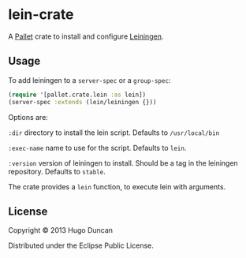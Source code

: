 # lein-crate

A [Pallet](http://palletops.com) crate to install and configure
[Leiningen](https://github.com/technomancy/leiningen).

## Usage

To add leiningen to a `server-spec` or a `group-spec`:

```clj
(require '[pallet.crate.lein :as lein])
(server-spec :extends (lein/leiningen {}))
```

Options are:

`:dir`
directory to install the lein script.  Defaults to `/usr/local/bin`

`:exec-name`
name to use for the script.  Defaults to `lein`.

`:version`
version of leiningen to install.  Should be a tag in the leiningen
repository. Defaults to `stable`.


The crate provides a `lein` function, to execute lein with arguments.


## License

Copyright © 2013 Hugo Duncan

Distributed under the Eclipse Public License.
